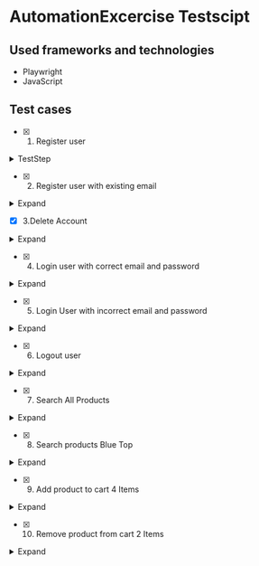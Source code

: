 # AutomationExcercise Testscipt

## Used frameworks and technologies
- Playwright
- JavaScript

## Test cases
- [x] 1. Register user

<details>
<summary>TestStep</summary>

1. Open the browser
2. Navigate to url 'http://automationexercise.com'
3. Click on 'Signup / Login' text
4. Enter name and email address under New User Signup!
5. Click 'Signup' button
6. Fill details: Gernder,Title, Name, Email, Password, Date of birth
7. Select checkbox 'Sign up for our newsletter!'
8. Select checkbox 'Receive special offers from our partners!'
9. Fill details: First name, Last name, Company, Address, Address2, Country, State, City, Zipcode, Mobile Number
10. Click 'Create Account button'
11. Verify title to be "Automation Exercise - Account Created"
12. Click 'Continue' button
13. Verify that 'Logged in as username' is visible

</details>

- [x] 2. Register user with existing email

<details>
<summary>Expand</summary>

1. Open the browser
2. Navigate to url 'http://automationexercise.com'
3. Click on 'Signup / Login' text
4. Enter Existing name and email address
5. Click 'Signup' button

</details>

- [x] 3.Delete Account

<details>
<summary>Expand</summary>

1. Open the browser
2. Navigate to url 'http://automationexercise.com'
3. Click on 'Signup / Login' text
4. Enter Email Address and Password under Login to your account
5. Click 'Login' button
6. Click 'Delete Account' in Navbar

</details>
    
- [x] 4. Login user with correct email and password

<details>
<summary>Expand</summary>

1. Open the browser
2. Navigate to url 'http://automationexercise.com'
3. Click on 'Signup / Login' text
4. Enter Email Address and Password under Login to your account
5. Click 'Login' button

</details>

- [x] 5. Login User with incorrect email and password

<details>
<summary>Expand</summary>

1. Open the browser
2. Navigate to url 'http://automationexercise.com'
3. Click on 'Signup / Login' text
4. Enter Invalid Email Address and Password under Login to your account
5. Click 'Login' button

</details>

- [x] 6. Logout user

<details>
<summary>Expand</summary>

1. Open browser
2. Navigate to url 'http://automationexercise.com/login'
3. Enter correct email address and password
4. Click 'login' button
5. Verify that 'Logged in as username' is visible
6. Click 'Logout' button
7. Verify that user is logged out
   
</details>

- [x] 7. Search All Products

<details>
<summary>Expand</summary>

1. Open the browser
2. Navigate to url 'http://automationexercise.com'
3. Click 'Product' text
4. Click Search icon 
</details>

- [x] 8. Search products Blue Top

<details>
<summary>Expand</summary>
  
1. Open the browser
2. Navigate to url 'http://automationexercise.com'
3. Click 'Product' text
4. Fill details:Search Product
4. Click Search icon 
</details>

- [x] 9. Add product to cart 4 Items

<details>
<summary>Expand</summary>

1. Open the browser
2. Navigate to url 'http://automationexercise.com'
3. Click on 'Signup / Login' text
4. Enter Email Address and Password under Login to your account
5. Click 'Login' button
6. Click 'Product' text
7. Click Add to cart on Blue Top
8. Click Continue Shopping
9. Click Add to cart on Men Tshirt
10. Click Continue Shopping
11. Click Add to cart on Sleeveless Dress
12. Click Continue Shopping
13. Click Add to cart on Stylish Dress
14. Click 'View Cart' text
15. Verify Items in cart
</details>

- [x] 10. Remove product from cart 2 Items
      
<details>
<summary>Expand</summary>

1. Open the browser
2. Navigate to url 'http://automationexercise.com'
3. Click on 'Signup / Login' text
4. Enter Email Address and Password under Login to your account
5. Click 'Cart' text
6. Click 'X' button on Blue Top and Men Tshirt that added to cart

</details>


